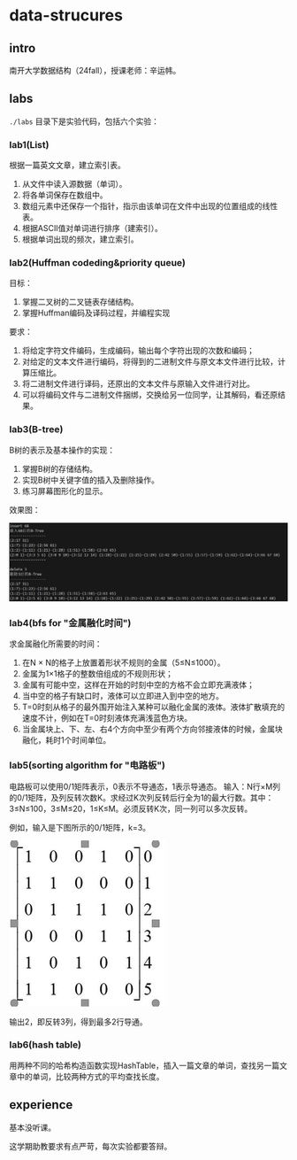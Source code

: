 # data-strucures

## intro

南开大学数据结构（24fall），授课老师：辛运帏。

## labs

`./labs` 目录下是实验代码，包括六个实验：

### lab1(List)

根据一篇英文文章，建立索引表。

1. 从文件中读入源数据（单词）。
2. 将各单词保存在数组中。
3. 数组元素中还保存一个指针，指示由该单词在文件中出现的位置组成的线性表。
4. 根据ASCII值对单词进行排序（建索引）。
5. 根据单词出现的频次，建立索引。

### lab2(Huffman codeding&priority queue)

目标：

1. 掌握二叉树的二叉链表存储结构。
2. 掌握Huffman编码及译码过程，并编程实现

要求：

1. 将给定字符文件编码，生成编码，输出每个字符出现的次数和编码；
2. 对给定的文本文件进行编码，将得到的二进制文件与原文本文件进行比较，计算压缩比。
3. 将二进制文件进行译码，还原出的文本文件与原输入文件进行对比。
4. 可以将编码文件与二进制文件捆绑，交换给另一位同学，让其解码，看还原结果。

### lab3(B-tree)

B树的表示及基本操作的实现：

1. 掌握B树的存储结构。
2. 实现B树中关键字值的插入及删除操作。
3. 练习屏幕图形化的显示。

效果图：

![4阶B-tree图形化实现](./labs/lab3/1.jpg)

### lab4(bfs for "金属融化时间")

求金属融化所需要的时间：

1) 在N × N的格子上放置着形状不规则的金属（5≤N≤1000）。
2) 金属为1×1格子的整数倍组成的不规则形状；
3) 金属有可能中空，这样在开始的时刻中空的方格不会立即充满液体；
4) 当中空的格子有缺口时，液体可以立即进入到中空的地方。
5) T=0时刻从格子的最外围开始注入某种可以融化金属的液体。液体扩散填充的速度不计，例如在T=0时刻液体充满浅蓝色方块。
6) 当金属块上、下、左、右4个方向中至少有两个方向邻接液体的时候，金属块融化，耗时1个时间单位。

### lab5(sorting algorithm for "电路板")

电路板可以使用0/1矩阵表示，0表示不导通态，1表示导通态。
输入：N行×M列的0/1矩阵，及列反转次数K。求经过K次列反转后行全为1的最大行数。其中：3≤N≤100，3≤M≤20，1≤K≤M。必须反转K次，同一列可以多次反转。

例如，输入是下图所示的0/1矩阵，k=3。

![](labs\lab5\1.jpg)

输出2，即反转3列，得到最多2行导通。

### lab6(hash table)

用两种不同的哈希构造函数实现HashTable，插入一篇文章的单词，查找另一篇文章中的单词，比较两种方式的平均查找长度。


## experience

基本没听课。

这学期助教要求有点严苛，每次实验都要答辩。
